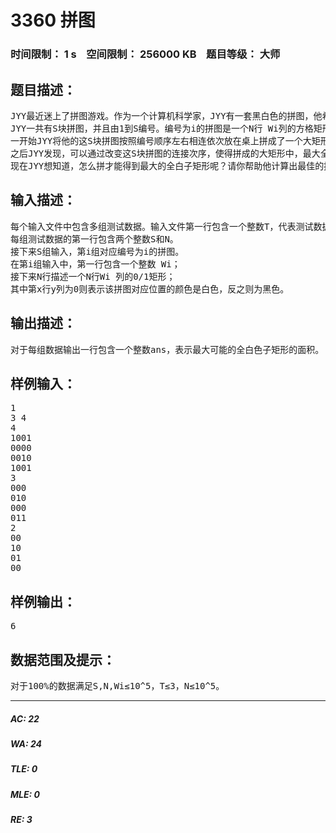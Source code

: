 # 3360 拼图   
### 时间限制： 1 s&nbsp;&nbsp;&nbsp;&nbsp;空间限制： 256000 KB&nbsp;&nbsp;&nbsp;&nbsp;题目等级： 大师  
## 题目描述：  

<pre>
JYY最近迷上了拼图游戏。作为一个计算机科学家，JYY有一套黑白色的拼图，他希望通过合理的拼接，使得拼出的最终图案中，能包含面积最大的全白色子矩形。
JYY一共有S块拼图，并且由1到S编号。编号为i的拼图是一个N行 Wi列的方格矩形，每个方格都为黑色或者白色。 
一开始JYY将他的这S块拼图按照编号顺序左右相连依次放在桌上拼成了一个大矩形。 
之后JYY发现，可以通过改变这S块拼图的连接次序，使得拼成的大矩形中，最大全白子矩形面积变大。 
现在JYY想知道，怎么拼才能得到最大的全白子矩形呢？请你帮助他计算出最佳的拼接方案。 
</pre>
  
  
## 输入描述：  

<pre>
每个输入文件中包含多组测试数据。输入文件第一行包含一个整数T，代表测试数据的组数，接下来按顺序描述了每组测试数据。 
每组测试数据的第一行包含两个整数S和N。 
接下来S组输入，第i组对应编号为i的拼图。 
在第i组输入中，第一行包含一个整数 Wi； 
接下来N行描述一个N行Wi 列的0/1矩形； 
其中第x行y列为0则表示该拼图对应位置的颜色是白色，反之则为黑色。
</pre>
  
  
## 输出描述：  

<pre>
对于每组数据输出一行包含一个整数ans，表示最大可能的全白色子矩形的面积。
</pre>
  
  
## 样例输入：  

<pre>
1 
3 4 
4 
1001 
0000 
0010 
1001 
3 
000 
010 
000 
011 
2 
00 
10 
01 
00 
</pre>
  
  
## 样例输出：  

<pre>
6
</pre>
  
  
## 数据范围及提示：  

<pre>
对于100%的数据满足S,N,Wi≤10^5，T≤3，N≤10^5。
</pre>
  
  
***  

##### AC: 22  
##### WA: 24  
##### TLE: 0  
##### MLE: 0  
##### RE: 3  
